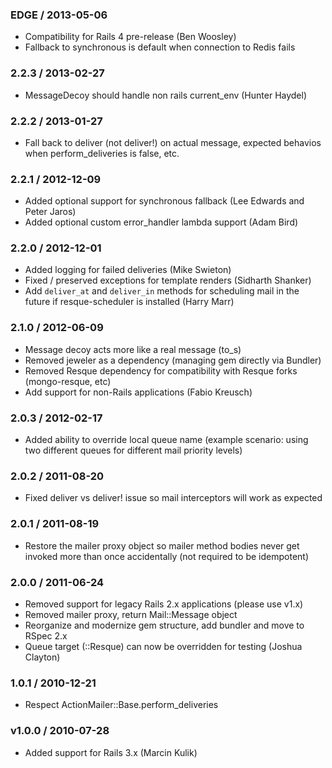 ### EDGE / 2013-05-06
* Compatibility for Rails 4 pre-release (Ben Woosley)
* Fallback to synchronous is default when connection to Redis fails

### 2.2.3 / 2013-02-27
* MessageDecoy should handle non rails current_env (Hunter Haydel)

### 2.2.2 / 2013-01-27
* Fall back to deliver (not deliver!) on actual message, expected
  behavios when perform_deliveries is false, etc.

### 2.2.1 / 2012-12-09
* Added optional support for synchronous fallback (Lee Edwards and
  Peter Jaros)
* Added optional custom error_handler lambda support (Adam Bird)

### 2.2.0 / 2012-12-01
* Added logging for failed deliveries (Mike Swieton)
* Fixed / preserved exceptions for template renders (Sidharth Shanker)
* Add `deliver_at` and `deliver_in` methods for scheduling mail in the
  future if resque-scheduler is installed (Harry Marr)

### 2.1.0 / 2012-06-09

* Message decoy acts more like a real message (to\_s)
* Removed jeweler as a dependency (managing gem directly via Bundler)
* Removed Resque dependency for compatibility with Resque forks
  (mongo-resque, etc)
* Add support for non-Rails applications (Fabio Kreusch)

### 2.0.3 / 2012-02-17

* Added ability to override local queue name (example scenario: using
  two different queues for different mail priority levels)

### 2.0.2 / 2011-08-20

* Fixed deliver vs deliver! issue so mail interceptors will work as
  expected

### 2.0.1 / 2011-08-19

* Restore the mailer proxy object so mailer method bodies never get
  invoked more than once accidentally (not required to be idempotent)

### 2.0.0 / 2011-06-24

* Removed support for legacy Rails 2.x applications (please use v1.x)
* Removed mailer proxy, return Mail::Message object
* Reorganize and modernize gem structure, add bundler and move to RSpec 2.x
* Queue target (::Resque) can now be overridden for testing (Joshua
  Clayton)

### 1.0.1 / 2010-12-21

* Respect ActionMailer::Base.perform\_deliveries

### v1.0.0 / 2010-07-28

* Added support for Rails 3.x (Marcin Kulik)
